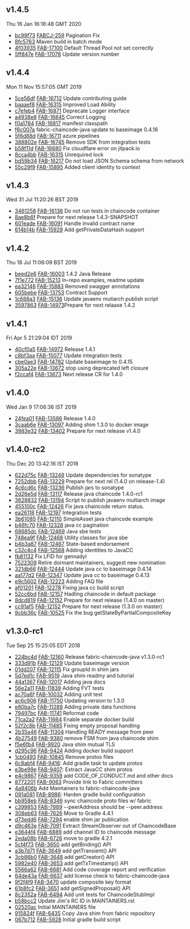 ## v1.4.5
Thu 16 Jan 16:16:48 GMT 2020

* [bc99f73](https://github.com/hyperledger/fabric-chaincode-java/commit/bc99f73) [FABCJ-259](https://jira.hyperledger.org/browse/FABCJ-259) Pagination Fix
* [8fc5763](https://github.com/hyperledger/fabric-chaincode-java/commit/8fc5763) Maven build in batch mode
* [4f03935](https://github.com/hyperledger/fabric-chaincode-java/commit/4f03935) [FAB-17100](https://jira.hyperledger.org/browse/FAB-17100) Default Thread Pool not set correctly
* [5ff847e](https://github.com/hyperledger/fabric-chaincode-java/commit/5ff847e) [FAB-17078](https://jira.hyperledger.org/browse/FAB-17078) Update version number

## v1.4.4
Mon 11 Nov 15:57:05 GMT 2019

* [5ce56df](https://github.com/hyperledger/fabric-chaincode-java/commit/5ce56df) [FAB-16712](https://jira.hyperledger.org/browse/FAB-16712) Update contributing guide
* [baaaef8](https://github.com/hyperledger/fabric-chaincode-java/commit/baaaef8) [FAB-16315](https://jira.hyperledger.org/browse/FAB-16315) Improved Load Ability
* [c7efeb4](https://github.com/hyperledger/fabric-chaincode-java/commit/c7efeb4) [FAB-16871](https://jira.hyperledger.org/browse/FAB-16871) Deprecate Logger interface
* [a4938e8](https://github.com/hyperledger/fabric-chaincode-java/commit/a4938e8) [FAB-16845](https://jira.hyperledger.org/browse/FAB-16845) Correct Logging
* [f0a1784](https://github.com/hyperledger/fabric-chaincode-java/commit/f0a1784) [FAB-16817](https://jira.hyperledger.org/browse/FAB-16817) manifest classpath
* [f6c007a](https://github.com/hyperledger/fabric-chaincode-java/commit/f6c007a) fabric-chaincode-java update to baseimage 0.4.16
* [5f6d88d](https://github.com/hyperledger/fabric-chaincode-java/commit/5f6d88d) [FAB-16711](https://jira.hyperledger.org/browse/FAB-16711) azure pipelines
* [388802e](https://github.com/hyperledger/fabric-chaincode-java/commit/388802e) [FAB-16745](https://jira.hyperledger.org/browse/FAB-16745) Remove SDK from integration tests
* [b58f11d](https://github.com/hyperledger/fabric-chaincode-java/commit/b58f11d) [FAB-16680](https://jira.hyperledger.org/browse/FAB-16680) Fix cloudflare error on jitpack.io
* [8cca4bb](https://github.com/hyperledger/fabric-chaincode-java/commit/8cca4bb) [FAB-16315](https://jira.hyperledger.org/browse/FAB-16315) Unrequired lock
* [bd59b34](https://github.com/hyperledger/fabric-chaincode-java/commit/bd59b34) [FAB-16217](https://jira.hyperledger.org/browse/FAB-16217) Do not load JSON Schema schema from network
* [55c29f9](https://github.com/hyperledger/fabric-chaincode-java/commit/55c29f9) [FAB-15895](https://jira.hyperledger.org/browse/FAB-15895) Added client identity to context

## v1.4.3
Wed 31 Jul 11:20:26 BST 2019

* [3461258](https://github.com/hyperledger/fabric-chaincode-java/commit/3461258) [FAB-16136](https://jira.hyperledger.org/browse/FAB-16136) Do not run tests in chaincode container
* [8ae8b6f](https://github.com/hyperledger/fabric-chaincode-java/commit/8ae8b6f) Prepare for next release 1.4.3-SNAPSHOT
* [601eade](https://github.com/hyperledger/fabric-chaincode-java/commit/601eade) [FAB-16091](https://jira.hyperledger.org/browse/FAB-16091) Handle invalid contract name
* [614b14b](https://github.com/hyperledger/fabric-chaincode-java/commit/614b14b) [FAB-15929](https://jira.hyperledger.org/browse/FAB-15929) Add getPrivateDataHash support

## v1.4.2
Thu 18 Jul 11:06:09 BST 2019

* [beed2e6](https://github.com/hyperledger/fabric-chaincode-java/commit/beed2e6) [FAB-16003](https://jira.hyperledger.org/browse/FAB-16003) 1.4.2 Java Release
* [7f1e772](https://github.com/hyperledger/fabric-chaincode-java/commit/7f1e772) [FAB-15213](https://jira.hyperledger.org/browse/FAB-15213) In-repo examples, readme update
* [ea32146](https://github.com/hyperledger/fabric-chaincode-java/commit/ea32146) [FAB-15883](https://jira.hyperledger.org/browse/FAB-15883) Removed swagger annotations
* [605bebe](https://github.com/hyperledger/fabric-chaincode-java/commit/605bebe) [FAB-13753](https://jira.hyperledger.org/browse/FAB-13753) Contract Support
* [1c688a3](https://github.com/hyperledger/fabric-chaincode-java/commit/1c688a3) [FAB-15136](https://jira.hyperledger.org/browse/FAB-15136) Update javaenv mutiarch publish script
* [3597863](https://github.com/hyperledger/fabric-chaincode-java/commit/3597863) [FAB-14973](https://jira.hyperledger.org/browse/FAB-14973)Prepare for next relaase 1.4.2

## v1.4.1
Fri Apr  5 21:29:04 IDT 2019

* [40cf0a5](https://github.com/hyperledger/fabric-chaincode-java/commit/40cf0a5) [FAB-14972](https://jira.hyperledger.org/browse/FAB-14972) Release 1.4.1
* [c8bf3aa](https://github.com/hyperledger/fabric-chaincode-java/commit/c8bf3aa) [FAB-15077](https://jira.hyperledger.org/browse/FAB-15077) Update integration tests
* [cbe0ae3](https://github.com/hyperledger/fabric-chaincode-java/commit/cbe0ae3) [FAB-14782](https://jira.hyperledger.org/browse/FAB-14782) Update baseimage to 0.4.15
* [305a22e](https://github.com/hyperledger/fabric-chaincode-java/commit/305a22e) [FAB-13672](https://jira.hyperledger.org/browse/FAB-13672) stop using deprecated left closure
* [f2ccaf4](https://github.com/hyperledger/fabric-chaincode-java/commit/f2ccaf4) [FAB-13673](https://jira.hyperledger.org/browse/FAB-13673) Next release CR for 1.4.0

## v1.4.0
Wed Jan  9 17:06:36 IST 2019

* [24fea01](https://github.com/hyperledger/fabric-chaincode-java/commit/24fea01) [FAB-13586](https://jira.hyperledger.org/browse/FAB-13586) Release 1.4.0
* [3caab6e](https://github.com/hyperledger/fabric-chaincode-java/commit/3caab6e) [FAB-13097](https://jira.hyperledger.org/browse/FAB-13097) Adding shim 1.3.0 to docker image
* [3983e32](https://github.com/hyperledger/fabric-chaincode-java/commit/3983e32) [FAB-13402](https://jira.hyperledger.org/browse/FAB-13402) Prepare for next release v1.4.0

## v1.4.0-rc2
Thu Dec 20 13:42:16 IST 2018

* [622d75c](https://github.com/hyperledger/fabric-chaincode-java/commit/622d75c) [FAB-13248](https://jira.hyperledger.org/browse/FAB-13248) Update dependencies for sonatype
* [7252dbb](https://github.com/hyperledger/fabric-chaincode-java/commit/7252dbb) [FAB-13229](https://jira.hyperledger.org/browse/FAB-13229) Prepare for next rel (1.4.0 on release-1.4)
* [4c6cd6c](https://github.com/hyperledger/fabric-chaincode-java/commit/4c6cd6c) [FAB-13236](https://jira.hyperledger.org/browse/FAB-13236) Publish jars to sonatype
* [2d26e5d](https://github.com/hyperledger/fabric-chaincode-java/commit/2d26e5d) [FAB-13117](https://jira.hyperledger.org/browse/FAB-13117) Release java chaincode 1.4.0-rc1
* [3628832](https://github.com/hyperledger/fabric-chaincode-java/commit/3628832) [FAB-13194](https://jira.hyperledger.org/browse/FAB-13194) Script to publish javaenv multiarch image
* [455100c](https://github.com/hyperledger/fabric-chaincode-java/commit/455100c) [FAB-12426](https://jira.hyperledger.org/browse/FAB-12426) Fix java chaincode return status.
* [ea26118](https://github.com/hyperledger/fabric-chaincode-java/commit/ea26118) [FAB-12197](https://jira.hyperledger.org/browse/FAB-12197) Integration tests
* [3b61085](https://github.com/hyperledger/fabric-chaincode-java/commit/3b61085) [FAB-12110](https://jira.hyperledger.org/browse/FAB-12110) SimpleAsset java chaincode example
* [b46fc70](https://github.com/hyperledger/fabric-chaincode-java/commit/b46fc70) [FAB-12328](https://jira.hyperledger.org/browse/FAB-12328) java cc pagination
* [68685dc](https://github.com/hyperledger/fabric-chaincode-java/commit/68685dc) [FAB-12469](https://jira.hyperledger.org/browse/FAB-12469) Java sbe tests
* [748ea9f](https://github.com/hyperledger/fabric-chaincode-java/commit/748ea9f) [FAB-12468](https://jira.hyperledger.org/browse/FAB-12468) Utility classes for java sbe
* [b4b3a87](https://github.com/hyperledger/fabric-chaincode-java/commit/b4b3a87) [FAB-12467](https://jira.hyperledger.org/browse/FAB-12467) State-based endorsement
* [c32c4c4](https://github.com/hyperledger/fabric-chaincode-java/commit/c32c4c4) [FAB-12568](https://jira.hyperledger.org/browse/FAB-12568) Adding identities to JavaCC
* [fb81132](https://github.com/hyperledger/fabric-chaincode-java/commit/fb81132) Fix LFID for gennadyl
* [7522309](https://github.com/hyperledger/fabric-chaincode-java/commit/7522309) Retire dormant maintainers, suggest new nomination
* [321db66](https://github.com/hyperledger/fabric-chaincode-java/commit/321db66) [FAB-12444](https://jira.hyperledger.org/browse/FAB-12444) Update java cc to baseimage 0.4.14
* [aa177d2](https://github.com/hyperledger/fabric-chaincode-java/commit/aa177d2) [FAB-12347](https://jira.hyperledger.org/browse/FAB-12347) Update java cc to baseimage 0.4.13
* [e9c5602](https://github.com/hyperledger/fabric-chaincode-java/commit/e9c5602) [FAB-12223](https://jira.hyperledger.org/browse/FAB-12223) Adding FAQ file
* [af01201](https://github.com/hyperledger/fabric-chaincode-java/commit/af01201) [FAB-12278](https://jira.hyperledger.org/browse/FAB-12278) Fixing java cc build script
* [52cc6bd](https://github.com/hyperledger/fabric-chaincode-java/commit/52cc6bd) [FAB-12157](https://jira.hyperledger.org/browse/FAB-12157) Hadling chaincode in default package
* [8dcd819](https://github.com/hyperledger/fabric-chaincode-java/commit/8dcd819) [FAB-12152](https://jira.hyperledger.org/browse/FAB-12152) Prepare for next release (1.4.0 on master)
* [cc91af5](https://github.com/hyperledger/fabric-chaincode-java/commit/cc91af5) [FAB-12152](https://jira.hyperledger.org/browse/FAB-12152) Prepare for next release (1.3.0 on master)
* [9cbb36c](https://github.com/hyperledger/fabric-chaincode-java/commit/9cbb36c) [FAB-10525](https://jira.hyperledger.org/browse/FAB-10525) Fix the bug getStateByPartialCompositeKey

## v1.3.0-rc1
Tue Sep 25 15:25:05 EDT 2018

* [224bc4d](https://github.com/hyperledger/fabric-chaincode-java/commit/224bc4d) [FAB-12160](https://jira.hyperledger.org/browse/FAB-12160) Release fabric-chaincode-java v1.3.0-rc1
* [333d91b](https://github.com/hyperledger/fabric-chaincode-java/commit/333d91b) [FAB-12129](https://jira.hyperledger.org/browse/FAB-12129) Update baseimage version
* [01dd207](https://github.com/hyperledger/fabric-chaincode-java/commit/01dd207) [FAB-12115](https://jira.hyperledger.org/browse/FAB-12115) Fix groupId in shim jars
* [5d7ed1c](https://github.com/hyperledger/fabric-chaincode-java/commit/5d7ed1c) [FAB-9519](https://jira.hyperledger.org/browse/FAB-9519) Java shim readmy and tutorial
* [44a1367](https://github.com/hyperledger/fabric-chaincode-java/commit/44a1367) [FAB-12017](https://jira.hyperledger.org/browse/FAB-12017) Adding java docs
* [56e2a11](https://github.com/hyperledger/fabric-chaincode-java/commit/56e2a11) [FAB-11839](https://jira.hyperledger.org/browse/FAB-11839) Adding FVT tests
* [ac70a6f](https://github.com/hyperledger/fabric-chaincode-java/commit/ac70a6f) [FAB-10032](https://jira.hyperledger.org/browse/FAB-10032) Adding unit test
* [ac6c906](https://github.com/hyperledger/fabric-chaincode-java/commit/ac6c906) [FAB-11750](https://jira.hyperledger.org/browse/FAB-11750) Updating version to 1.3.0
* [e80ba7c](https://github.com/hyperledger/fabric-chaincode-java/commit/e80ba7c) [FAB-11288](https://jira.hyperledger.org/browse/FAB-11288) Adding private data functions
* [79497bc](https://github.com/hyperledger/fabric-chaincode-java/commit/79497bc) [FAB-11741](https://jira.hyperledger.org/browse/FAB-11741) Reformat code
* [71ca2a2](https://github.com/hyperledger/fabric-chaincode-java/commit/71ca2a2) [FAB-11664](https://jira.hyperledger.org/browse/FAB-11664) Enable separate docker build
* [52f2c8b](https://github.com/hyperledger/fabric-chaincode-java/commit/52f2c8b) [FAB-11485](https://jira.hyperledger.org/browse/FAB-11485) Fixing empty proposal handling
* [2b35a46](https://github.com/hyperledger/fabric-chaincode-java/commit/2b35a46) [FAB-11304](https://jira.hyperledger.org/browse/FAB-11304) Handling READY message from peer
* [4b27549](https://github.com/hyperledger/fabric-chaincode-java/commit/4b27549) [FAB-9380](https://jira.hyperledger.org/browse/FAB-9380) remove FSM from java chaincode shim
* [f5e6fb4](https://github.com/hyperledger/fabric-chaincode-java/commit/f5e6fb4) [FAB-9920](https://jira.hyperledger.org/browse/FAB-9920) Java shim mutual TLS
* [d295c96](https://github.com/hyperledger/fabric-chaincode-java/commit/d295c96) [FAB-9424](https://jira.hyperledger.org/browse/FAB-9424) Adding docker build support
* [1cb0493](https://github.com/hyperledger/fabric-chaincode-java/commit/1cb0493) [FAB-10845](https://jira.hyperledger.org/browse/FAB-10845) Remove protos files
* [6c8abf4](https://github.com/hyperledger/fabric-chaincode-java/commit/6c8abf4) [FAB-9416](https://jira.hyperledger.org/browse/FAB-9416): Add gradle task to update protos
* [e3be99e](https://github.com/hyperledger/fabric-chaincode-java/commit/e3be99e) [FAB-9407](https://jira.hyperledger.org/browse/FAB-9407): Extract JavaCC shim protos
* [e4c9867](https://github.com/hyperledger/fabric-chaincode-java/commit/e4c9867) [FAB-9359](https://jira.hyperledger.org/browse/FAB-9359) add CODE_OF_CONDUCT.md and other docs
* [8772201](https://github.com/hyperledger/fabric-chaincode-java/commit/8772201) [FAB-9063](https://jira.hyperledger.org/browse/FAB-9063) Provide link to Fabric committers
* [4a9406b](https://github.com/hyperledger/fabric-chaincode-java/commit/4a9406b) Add Maintainers to fabric-chaincode-java
* [091a081](https://github.com/hyperledger/fabric-chaincode-java/commit/091a081) [FAB-8986](https://jira.hyperledger.org/browse/FAB-8986): Harden gradle build configuration
* [bb958eb](https://github.com/hyperledger/fabric-chaincode-java/commit/bb958eb) [FAB-8346](https://jira.hyperledger.org/browse/FAB-8346) sync chaincode proto files w/ fabric
* [c399853](https://github.com/hyperledger/fabric-chaincode-java/commit/c399853) [FAB-7989](https://jira.hyperledger.org/browse/FAB-7989) --peerAddress should be --peer.address
* [308eb63](https://github.com/hyperledger/fabric-chaincode-java/commit/308eb63) [FAB-7626](https://jira.hyperledger.org/browse/FAB-7626) Move to Gradle 4.4.1
* [d73edd6](https://github.com/hyperledger/fabric-chaincode-java/commit/d73edd6) [FAB-7294](https://jira.hyperledger.org/browse/FAB-7294) enable shim jar publication
* [d9c463e](https://github.com/hyperledger/fabric-chaincode-java/commit/d9c463e) [FAB-7091](https://jira.hyperledger.org/browse/FAB-7091) Extract StreamObserver out of ChaincodeBase
* [e3644f4](https://github.com/hyperledger/fabric-chaincode-java/commit/e3644f4) [FAB-6889](https://jira.hyperledger.org/browse/FAB-6889) add channel ID to chaincode message
* [2eda08b](https://github.com/hyperledger/fabric-chaincode-java/commit/2eda08b) [FAB-6726](https://jira.hyperledger.org/browse/FAB-6726) move to gradle 4.2.1
* [5cf4f73](https://github.com/hyperledger/fabric-chaincode-java/commit/5cf4f73) [FAB-3650](https://jira.hyperledger.org/browse/FAB-3650) add getBinding() API
* [a3b7d71](https://github.com/hyperledger/fabric-chaincode-java/commit/a3b7d71) [FAB-3649](https://jira.hyperledger.org/browse/FAB-3649) add getTransient() API
* [3cb86b0](https://github.com/hyperledger/fabric-chaincode-java/commit/3cb86b0) [FAB-3648](https://jira.hyperledger.org/browse/FAB-3648) add getCreator() API
* [5982e40](https://github.com/hyperledger/fabric-chaincode-java/commit/5982e40) [FAB-3653](https://jira.hyperledger.org/browse/FAB-3653) add getTxTimestamp() API
* [5566a62](https://github.com/hyperledger/fabric-chaincode-java/commit/5566a62) [FAB-6681](https://jira.hyperledger.org/browse/FAB-6681) Add code coverage report and verification
* [64de43a](https://github.com/hyperledger/fabric-chaincode-java/commit/64de43a) [FAB-6637](https://jira.hyperledger.org/browse/FAB-6637) add license check to fabric-chaincode-java
* [9f2f4f9](https://github.com/hyperledger/fabric-chaincode-java/commit/9f2f4f9) [FAB-3470](https://jira.hyperledger.org/browse/FAB-3470) update composite key format
* [61b8fc2](https://github.com/hyperledger/fabric-chaincode-java/commit/61b8fc2) [FAB-3651](https://jira.hyperledger.org/browse/FAB-3651) add getSignedProposal() API
* [8c2352a](https://github.com/hyperledger/fabric-chaincode-java/commit/8c2352a) [FAB-6494](https://jira.hyperledger.org/browse/FAB-6494) Add unit tests for ChaincodeStubImpl
* [b58bcc2](https://github.com/hyperledger/fabric-chaincode-java/commit/b58bcc2) Update Jim's RC ID in MAINTAINERS.rst
* [02520ac](https://github.com/hyperledger/fabric-chaincode-java/commit/02520ac) Initial MAINTAINERS file
* [915824f](https://github.com/hyperledger/fabric-chaincode-java/commit/915824f) [FAB-6435](https://jira.hyperledger.org/browse/FAB-6435) Copy Java shim from fabric repository
* [067b712](https://github.com/hyperledger/fabric-chaincode-java/commit/067b712) [FAB-5928](https://jira.hyperledger.org/browse/FAB-5928) Initial gradle build script




